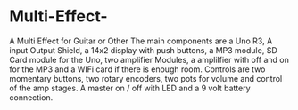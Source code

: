 # Multi-Effect-
A Multi Effect for Guitar or Other
The main components are a Uno R3, A input Output Shield, a 14x2 display with push buttons, a MP3 module, SD Card module for the Uno, two amplifier Modules, a amplilfier with off and on for the MP3 and a WIFi card if there is enough room. Controls are two momentary buttons, two rotary encoders, two pots for volume and control of the amp stages. A master on / off with LED and a 9 volt battery connection.    

